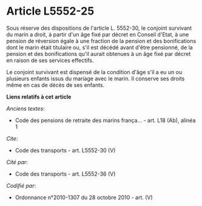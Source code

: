 # Article L5552-25

Sous réserve des dispositions de l'article L. 5552-30, le conjoint survivant du marin a droit, à partir d'un âge fixé par
décret en Conseil d'Etat, à une pension de réversion égale à une fraction de la pension et des bonifications dont le marin
était titulaire ou, s'il est décédé avant d'être pensionné, de la pension et des bonifications qu'il aurait obtenues à un âge
fixé par décret en raison de ses services effectifs. 

Le conjoint survivant est dispensé de la condition d'âge s'il a eu un ou plusieurs enfants issus du mariage avec le marin. Il
conserve ses droits même en cas de décès de ses enfants.

**Liens relatifs à cet article**

_Anciens textes_:

  - Code des pensions de retraite des marins frança... - art. L18 (Ab), alinéa 1

_Cite_:

  - Code des transports - art. L5552-30 (V)

_Cité par_:

  - Code des transports - art. L5552-36 (V)

_Codifié par_:

  - Ordonnance n°2010-1307 du 28 octobre 2010 - art. (V)
